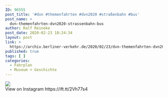 ```yaml
---
ID: 96555
post_title: '#dvn #themenfahrten #dvn2020 #straßenbahn #bus'
post_name: >
  dvn-themenfahrten-dvn2020-strassenbahn-bus
author: Ralf Reineke
post_date: 2020-02-23 18:24:34
layout: post
link: >
  https://archiv.berliner-verkehr.de/2020/02/23/dvn-themenfahrten-dvn2020-strassenbahn-bus/
published: true
tags: [ ]
categories:
  - Fahrplan
  - Museum + Geschichte
---
```

<div><img src='https://scontent.cdninstagram.com/v/t51.2885-15/sh0.08/e35/s640x640/87218054_185615559382616_926804882786714987_n.jpg?_nc_ht=scontent.cdninstagram.com&_nc_ohc=Nfb70Kw8RL8AX_FdWGv&oh=93fe652a9112e5d0411a42b2987e457f&oe=5E81BA32' style='max-width:600px;' /><br/><div>View on Instagram https://ift.tt/2Vh77s4</div></div>